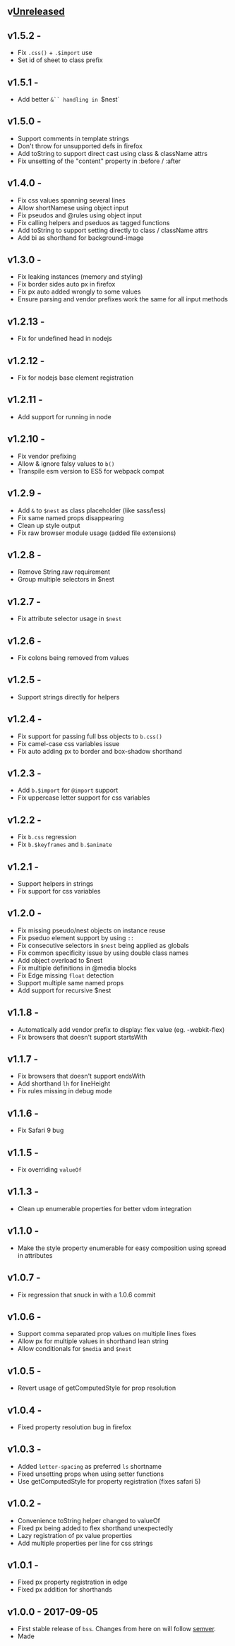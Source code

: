 ## v[Unreleased]

## v1.5.2 -
- Fix `.css()` + `.$import` use
- Set id of sheet to class prefix

## v1.5.1 -
- Add better `&`` handling in `$nest`

## v1.5.0 -
- Support comments in template strings
- Don't throw for unsupported defs in firefox
- Add toString to support direct cast using class & className attrs
- Fix unsetting of the "content" property in :before / :after

## v1.4.0 -
- Fix css values spanning several lines
- Allow shortNamese using object input
- Fix pseudos and @rules using object input
- Fix calling helpers and pseduos as tagged functions
- Add toString to support setting directly to class / className attrs
- Add bi as shorthand for background-image 

## v1.3.0 -
- Fix leaking instances (memory and styling)
- Fix border sides auto px in firefox 
- Fix px auto added wrongly to some values
- Ensure parsing and vendor prefixes work the same for all input methods

## v1.2.13 -
- Fix for undefined head in nodejs

## v1.2.12 -
- Fix for nodejs base element registration

## v1.2.11 -
- Add support for running in node

## v1.2.10 -
- Fix vendor prefixing
- Allow & ignore falsy values to `b()`
- Transpile esm version to ES5 for webpack compat

## v1.2.9 -
- Add `&` to `$nest` as class placeholder (like sass/less)
- Fix same named props disappearing
- Clean up style output
- Fix raw browser module usage (added file extensions)

## v1.2.8 -
- Remove String.raw requirement
- Group multiple selectors in $nest

## v1.2.7 -
- Fix attribute selector usage in `$nest`

## v1.2.6 -
- Fix colons being removed from values

## v1.2.5 -
- Support strings directly for helpers

## v1.2.4 -
- Fix support for passing full bss objects to `b.css()`
- Fix camel-case css variables issue
- Fix auto adding px to border and box-shadow shorthand

## v1.2.3 -
- Add `b.$import` for `@import` support
- Fix uppercase letter support for css variables

## v1.2.2 -
- Fix `b.css` regression
- Fix `b.$keyframes` and `b.$animate` 

## v1.2.1 -
- Support helpers in strings
- Fix support for css variables

## v1.2.0 -
- Fix missing pseudo/nest objects on instance reuse
- Fix pseduo element support by using `::`
- Fix consecutive selectors in `$nest` being applied as globals
- Fix common specificity issue by using double class names
- Add object overload to $nest
- Fix multiple definitions in @media blocks
- Fix Edge missing `float` detection
- Support multiple same named props
- Add support for recursive $nest

## v1.1.8 -
- Automatically add vendor prefix to display: flex value (eg. -webkit-flex)
- Fix browsers that doesn't support startsWith

## v1.1.7 -
- Fix browsers that doesn't support endsWith
- Add shorthand `lh` for lineHeight
- Fix rules missing in debug mode

## v1.1.6 -
- Fix Safari 9 bug

## v1.1.5 -
- Fix overriding `valueOf`

## v1.1.3 -
- Clean up enumerable properties for better vdom integration

## v1.1.0 - 
- Make the style property enumerable for easy composition using spread in attributes

## v1.0.7 -
- Fix regression that snuck in with a 1.0.6 commit

## v1.0.6 -
- Support comma separated prop values on multiple lines fixes
- Allow px for multiple values in shorthand lean string
- Allow conditionals for `$media` and `$nest`

## v1.0.5 -
- Revert usage of getComputedStyle for prop resolution

## v1.0.4 -
- Fixed property resolution bug in firefox

## v1.0.3 - 
- Added `letter-spacing` as preferred `ls` shortname
- Fixed unsetting props when using setter functions
- Use getComputedStyle for property registration (fixes safari 5)

## v1.0.2 - 
- Convenience toString helper changed to valueOf
- Fixed px being added to flex shorthand unexpectedly
- Lazy registration of px value properties
- Add multiple properties per line for css strings

## v1.0.1 - 
- Fixed px property registration in edge
- Fixed px addition for shorthands

## v1.0.0 - 2017-09-05
- First stable release of `bss`. Changes from here on will follow [semver](http://semver.org/).
- Made 

[Unreleased]: https://github.com/porsager/bss/compare/v1.0.0...HEAD
